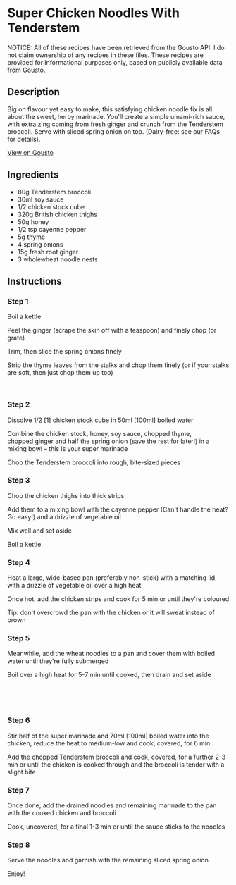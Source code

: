 # Super Chicken Noodles With Tenderstem

NOTICE: All of these recipes have been retrieved from the Gousto API. I do not claim ownership of any recipes in these files. These recipes are provided for informational purposes only, based on publicly available data from Gousto.

## Description

Big on flavour yet easy to make, this satisfying chicken noodle fix is all about the sweet, herby marinade. You'll create a simple umami-rich sauce, with extra zing coming from fresh ginger and crunch from the Tenderstem broccoli. Serve with sliced spring onion on top. (Dairy-free: see our FAQs for details).

[View on Gousto](https://www.gousto.co.uk/recipes/cookbook/super-chicken-noodles-with-tenderstem)

## Ingredients

- 80g Tenderstem broccoli 
- 30ml soy sauce
- 1/2 chicken stock cube
- 320g British chicken thighs
- 50g honey 
- 1/2 tsp cayenne pepper
- 5g thyme
- 4 spring onions
- 15g fresh root ginger
- 3 wholewheat noodle nests

## Instructions


### Step 1

Boil a kettle


Peel the ginger (scrape the skin off with a teaspoon) and finely chop (or grate)


Trim, then slice the spring onions finely


Strip the thyme leaves from the stalks and chop them finely (or if your stalks are soft, then just chop them up too)


&nbsp;


### Step 2

Dissolve 1/2 <span class="text-danger">[1]</span> chicken stock cube in 50ml <span class="text-danger">[100ml]</span> boiled water


Combine the chicken stock,&nbsp;honey, soy sauce,&nbsp;chopped thyme, chopped&nbsp;ginger and half the spring onion&nbsp;(save the rest for later!) in a mixing bowl &ndash; this is your super&nbsp;marinade&nbsp;


Chop the&nbsp;Tenderstem broccoli into rough, bite-sized pieces &nbsp;


### Step 3

Chop the chicken thighs into thick strips


Add&nbsp;them to a mixing bowl with the cayenne pepper <span class="text-highlight">(Can't</span> handle the heat? Go easy!) and a drizzle of vegetable oil


Mix well and set aside


Boil a kettle


### Step 4

Heat a large, wide-based pan (preferably non-stick) with a matching lid, with a drizzle of vegetable oil over a high heat


Once hot, add the chicken strips and cook for 5 min or until they're coloured


Tip:&nbsp;don't overcrowd the pan with the&nbsp;chicken or it will sweat instead of brown


### Step 5

Meanwhile, add the wheat noodles to a pan and cover them with boiled water until they're fully submerged


Boil over a high heat for 5-7 min until cooked, then drain and set aside


&nbsp;


&nbsp;


### Step 6

Stir half of the super&nbsp;marinade and 70ml <span class="text-danger">[100ml]</span> boiled water into the chicken, reduce the heat to medium-low and cook, covered, for 6 min&nbsp;


Add the chopped Tenderstem broccoli and cook, covered, for a further 2-3 min or until the chicken is cooked through and the broccoli is tender with a slight bite


### Step 7

Once done, add the drained noodles&nbsp;and remaining marinade to the pan with the&nbsp;cooked chicken and broccoli&nbsp;


Cook,&nbsp;uncovered, for a final 1-3 min or until the sauce sticks to the noodles

### Step 8

Serve the noodles and garnish with the remaining sliced spring onion


Enjoy!

